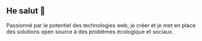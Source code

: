 ## He salut 👋

Passionné par le potentiel des technologies web, je créer et je met en place des solutions open source à des problèmes écologique et sociaux.


